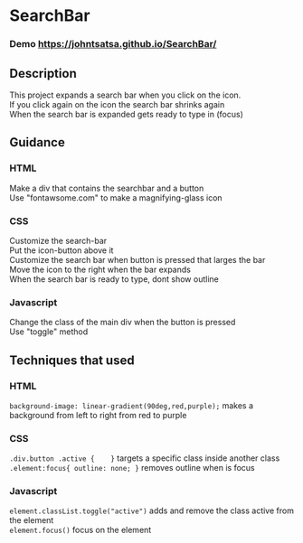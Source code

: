 # SearchBar
### Demo https://johntsatsa.github.io/SearchBar/

## Description
This project expands a search bar when you click on the icon.  
If you click again on the icon the search bar shrinks again  
When the search bar is expanded gets ready to type in (focus)  

## Guidance
### HTML
Make a div that contains the searchbar and a button  
Use "fontawsome.com" to make a magnifying-glass icon

### CSS
Customize the search-bar  
Put the icon-button above it  
Customize the search bar when button is pressed that larges the bar  
Move the icon to the right when the bar expands  
When the search bar is ready to type, dont show outline  

### Javascript
Change the class of the main div when the button is pressed  
Use "toggle" method


## Techniques that used
### HTML
```background-image: linear-gradient(90deg,red,purple);``` 
makes a background from left to right from red to purple

### CSS
```.div.button .active {    }``` 
targets a specific class inside another class  
```.element:focus{ outline: none; }``` 
removes outline when is focus

### Javascript
```element.classList.toggle("active")```
adds and remove the class active from the element  
```element.focus()``` 
focus on the element
